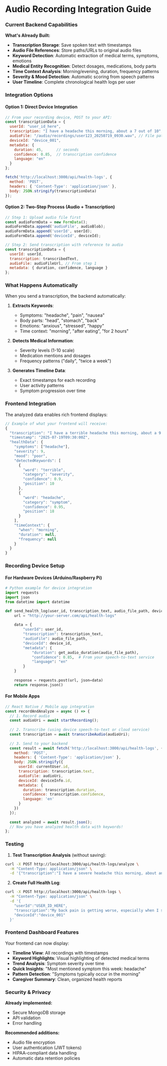 # Audio Recording Integration Guide

### Current Backend Capabilities

**What's Already Built:**
- **Transcription Storage**: Save spoken text with timestamps
- **Audio File References**: Store paths/URLs to original audio files
- **Keyword Detection**: Automatic extraction of medical terms, symptoms, emotions
- **Medical Entity Recognition**: Detect dosages, medications, body parts
- **Time Context Analysis**: Morning/evening, duration, frequency patterns
- **Severity & Mood Detection**: Automatic scoring from speech patterns
- **User Timeline**: Complete chronological health logs per user

### Integration Options

#### Option 1: Direct Device Integration
```javascript
// From your recording device, POST to your API:
const transcriptionData = {
  userId: "user_id_here",
  transcription: "I have a headache this morning, about a 7 out of 10",
  audioFile: "/audio/recordings/user123_20250719_0930.wav", // File path
  deviceId: "device_001",
  metadata: {
    duration: 45,      // seconds
    confidence: 0.85,  // transcription confidence
    language: "en"
  }
};

fetch('http://localhost:3000/api/health-logs', {
  method: 'POST',
  headers: { 'Content-Type': 'application/json' },
  body: JSON.stringify(transcriptionData)
});
```

#### Option 2: Two-Step Process (Audio + Transcription)
```javascript
// Step 1: Upload audio file first
const audioFormData = new FormData();
audioFormData.append('audioFile', audioBlob);
audioFormData.append('userId', userId);
audioFormData.append('deviceId', deviceId);

// Step 2: Send transcription with reference to audio
const transcriptionData = {
  userId: userId,
  transcription: transcribedText,
  audioFile: audioFileUrl, // From step 1
  metadata: { duration, confidence, language }
};
```

### What Happens Automatically

When you send a transcription, the backend automatically:

1. **Extracts Keywords**: 
   - Symptoms: "headache", "pain", "nausea"
   - Body parts: "head", "stomach", "back"
   - Emotions: "anxious", "stressed", "happy"
   - Time context: "morning", "after eating", "for 2 hours"

2. **Detects Medical Information**:
   - Severity levels (1-10 scale)
   - Medication mentions and dosages
   - Frequency patterns ("daily", "twice a week")

3. **Generates Timeline Data**:
   - Exact timestamps for each recording
   - User activity patterns
   - Symptom progression over time

### Frontend Integration 

The analyzed data enables rich frontend displays:

```javascript
// Example of what your frontend will receive:
{
  "transcription": "I have a terrible headache this morning, about a 9 out of 10",
  "timestamp": "2025-07-19T09:30:00Z",
  "healthData": {
    "symptoms": ["headache"],
    "severity": 9,
    "mood": "poor",
    "detectedKeywords": [
      {
        "word": "terrible",
        "category": "severity", 
        "confidence": 0.9,
        "position": 10
      },
      {
        "word": "headache",
        "category": "symptom",
        "confidence": 0.95,
        "position": 18
      }
    ],
    "timeContext": {
      "when": "morning",
      "duration": null,
      "frequency": null
    }
  }
}
```

### Recording Device Setup

#### For Hardware Devices (Arduino/Raspberry Pi)
```python
# Python example for device integration
import requests
import json
from datetime import datetime

def send_health_log(user_id, transcription_text, audio_file_path, device_id):
    url = "http://your-server.com/api/health-logs"
    
    data = {
        "userId": user_id,
        "transcription": transcription_text,
        "audioFile": audio_file_path,
        "deviceId": device_id,
        "metadata": {
            "duration": get_audio_duration(audio_file_path),
            "confidence": 0.85,  # From your speech-to-text service
            "language": "en"
        }
    }
    
    response = requests.post(url, json=data)
    return response.json()
```

#### For Mobile Apps
```javascript
// React Native / Mobile app integration
const recordAndAnalyze = async () => {
  // 1. Record audio
  const audioUri = await startRecording();
  
  // 2. Transcribe (using device speech-to-text or cloud service)
  const transcription = await transcribeAudio(audioUri);
  
  // 3. Send to your backend
  const result = await fetch('http://localhost:3000/api/health-logs', {
    method: 'POST',
    headers: { 'Content-Type': 'application/json' },
    body: JSON.stringify({
      userId: currentUser.id,
      transcription: transcription.text,
      audioFile: audioUri,
      deviceId: deviceInfo.id,
      metadata: {
        duration: transcription.duration,
        confidence: transcription.confidence,
        language: 'en'
      }
    })
  });
  
  const analyzed = await result.json();
  // Now you have analyzed health data with keywords!
};
```

### Testing 

1. **Test Transcription Analysis** (without saving):
```bash
curl -X POST http://localhost:3000/api/health-logs/analyze \
  -H "Content-Type: application/json" \
  -d '{"transcription":"I have a severe headache this morning, about an 8 out of 10. Took 400mg of ibuprofen 2 hours ago but still feeling terrible."}'
```

2. **Create Full Health Log**:
```bash
curl -X POST http://localhost:3000/api/health-logs \
  -H "Content-Type: application/json" \
  -d '{
    "userId":"USER_ID_HERE", 
    "transcription":"My back pain is getting worse, especially when I sit at work. Its been bothering me for 3 days now.",
    "deviceId":"device_001"
  }'
```

### Frontend Dashboard Features

Your frontend can now display:

- **Timeline View**: All recordings with timestamps
- **Keyword Highlights**: Visual highlighting of detected medical terms
- **Trend Analysis**: Symptom severity over time
- **Quick Insights**: "Most mentioned symptom this week: headache"
- **Pattern Detection**: "Symptoms typically occur in the morning"
- **Caregiver Summary**: Clean, organized health reports

### Security & Privacy

**Already implemented:**
- Secure MongoDB storage
- API validation
- Error handling

**Recommended additions:**
- Audio file encryption
- User authentication (JWT tokens)
- HIPAA-compliant data handling
- Automatic data retention policies


